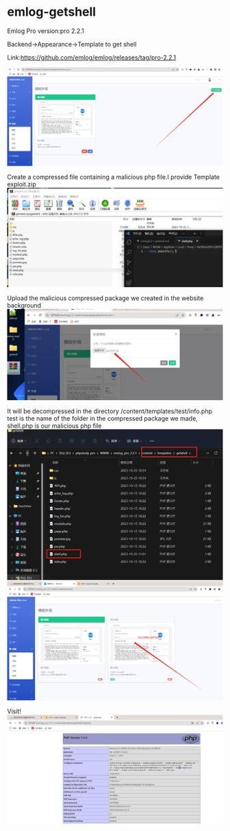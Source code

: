 # emlog-getshell
Emlog Pro version:pro 2.2.1


Backend->Appearance->Template to get shell


Link:https://github.com/emlog/emlog/releases/tag/pro-2.2.1

![image](https://github.com/Maverickfir/emlog-getshell/blob/main/1.png)

Create a compressed file containing a malicious php file.I provide Template exploit.zip
![image](https://github.com/Maverickfir/emlog-getshell/blob/main/2.png)

Upload the malicious compressed package we created in the website background
![image](https://github.com/Maverickfir/emlog-getshell/blob/main/3.png)

It will be decompressed in the directory /content/templates/test/info.php
test is the name of the folder in the compressed package we made, shell.php is our malicious php file
![image](https://github.com/Maverickfir/emlog-getshell/blob/main/41.png)
![image](https://github.com/Maverickfir/emlog-getshell/blob/main/5.png)

Visit!
![image](https://github.com/Maverickfir/emlog-getshell/blob/main/6.png)
